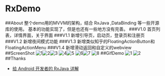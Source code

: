 # RxDemo
##About
整个demo用的MVVM的架构，结合 RxJava ,DataBinding 等一些开源库的使用。 基本的功能实现了，但是也还有一些地方没有完善。
###V1.0
首页列表，详情界面，关于界面
###V1.1
新增引导页，启动页，登录页和注册页
###V1.2
新增夜间模式功能
###V1.3
新增类似知乎的FloatingActionButton和FloatingActionMenu
###V1.4
新增滑动返回和自定义的webview
##ScreenShot
![1](https://github.com/lv910929/RxDemo/blob/master/art/sp1.png)![2](https://github.com/lv910929/RxDemo/blob/master/art/sp2.png)![3](https://github.com/lv910929/RxDemo/blob/master/art/sp3.png)
![4](https://github.com/lv910929/RxDemo/blob/master/art/sp4.png)![5](https://github.com/lv910929/RxDemo/blob/master/art/sp5.png) 
![6](https://github.com/lv910929/RxDemo/blob/master/art/sp6.png)![7](https://github.com/lv910929/RxDemo/blob/master/art/sp7.png)
![8](https://github.com/lv910929/RxDemo/blob/master/art/sp8.png)
##GifDemo
![1](https://github.com/lv910929/RxDemo/blob/master/art/video_one.gif)
![2](https://github.com/lv910929/RxDemo/blob/master/art/video_two.gif)
##Thanks
* [给 Android 开发者的 RxJava 详解](https://gank.io/post/560e15be2dca930e00da1083)
